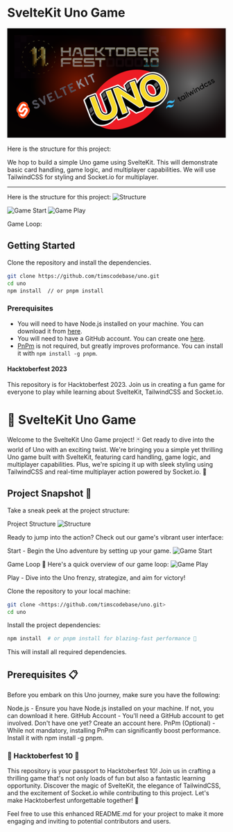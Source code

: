 # SvelteKit Uno Game

![UNO](./static/pics/uno_banner_1280x640.png)

Here is the structure for this project:

We hop to build a simple Uno game using SvelteKit. This will demonstrate basic card handling, game logic, and multiplayer capabilities. We will use TailwindCSS for styling and Socket.io for multiplayer.

---

Here is the structure for this project:
![Structure](./static/pics/uno-flow-1.png)

![Game Start](./static/pics/ui-game-start.png)
![Game Play](./static/pics/ui-game-play.png)

Game Loop:

## Getting Started

Clone the repository and install the dependencies.

```bash
git clone https://github.com/timscodebase/uno.git
cd uno
npm install  // or pnpm install
```

### Prerequisites

- You will need to have Node.js installed on your machine. You can download it from [here](https://nodejs.org/en/download/).
- You will need to have a GitHub account. You can create one [here](https://github.com/).
- [PnPm](https://pnpm.io/) is not required, but greatly improves proformance. You can install it with `npm install -g pnpm`.

#### Hacktoberfest 2023

This repository is for Hacktoberfest 2023. Join us in creating a fun game for everyone to play while learning about SvelteKit, TailwindCSS and Socket.io.

# 🚀 SvelteKit Uno Game

Welcome to the SvelteKit Uno Game project! 🃏 Get ready to dive into the world of Uno with an exciting twist. We're bringing you a simple yet thrilling Uno game built with SvelteKit, featuring card handling, game logic, and multiplayer capabilities. Plus, we're spicing it up with sleek styling using TailwindCSS and real-time multiplayer action powered by Socket.io. 🎉

## Project Snapshot 📸

Take a sneak peek at the project structure:

Project Structure
![Structure](./static/pics/uno-flow-1.png)

Ready to jump into the action? Check out our game's vibrant user interface:

Start - Begin the Uno adventure by setting up your game.
![Game Start](./static/pics/ui-game-start.png)

Game Loop 🔄
Here's a quick overview of our game loop:
![Game Play](./static/pics/ui-game-play.png)

Play - Dive into the Uno frenzy, strategize, and aim for victory!

Clone the repository to your local machine:

```bash
git clone <https://github.com/timscodebase/uno.git>
cd uno
```

Install the project dependencies:

```bash
npm install  # or pnpm install for blazing-fast performance 🚀
```

This will install all required dependencies.

## Prerequisites 📋

Before you embark on this Uno journey, make sure you have the following:

Node.js - Ensure you have Node.js installed on your machine. If not, you can download it here.
GitHub Account - You'll need a GitHub account to get involved. Don't have one yet? Create an account here.
PnPm (Optional) - While not mandatory, installing PnPm can significantly boost performance. Install it with npm install -g pnpm.

### 🎉 Hacktoberfest 10 🎉

This repository is your passport to Hacktoberfest 10! Join us in crafting a thrilling game that's not only loads of fun but also a fantastic learning opportunity. Discover the magic of SvelteKit, the elegance of TailwindCSS, and the excitement of Socket.io while contributing to this project. Let's make Hacktoberfest unforgettable together! 🌟

Feel free to use this enhanced README.md for your project to make it more engaging and inviting to potential contributors and users.
